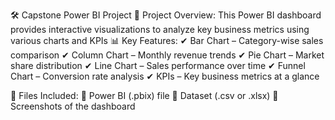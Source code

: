🛠 Capstone Power BI Project
🚀 Project Overview:
This Power BI dashboard provides interactive visualizations to analyze key business metrics using various charts and KPIs
📊 Key Features:
✔ Bar Chart – Category-wise sales comparison
✔ Column Chart – Monthly revenue trends
✔ Pie Chart – Market share distribution
✔ Line Chart – Sales performance over time
✔ Funnel Chart – Conversion rate analysis
✔ KPIs – Key business metrics at a glance

📂 Files Included:
🔹 Power BI (.pbix) file
🔹 Dataset (.csv or .xlsx)
🔹 Screenshots of the dashboard
